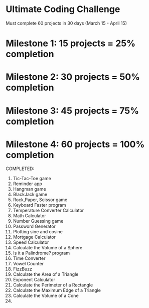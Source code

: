 # Ultimate Coding Challenge 
Must complete 60 projects in 30 days (March 15 - April 15)

# Milestone 1: 15 projects = 25% completion 
# Milestone 2: 30 projects = 50% completion
# Milestone 3: 45 projects = 75% completion 
# Milestone 4: 60 projects = 100% completion


COMPLETED: 

1. Tic-Tac-Toe game
2. Reminder app
3. Hangman game
4. BlackJack game
5. Rock,Paper, Scissor game
6. Keyboard Faster program
7. Temperature Converter Calculator
8. Math Calculator 
9. Number Guessing game
10. Password Generator
11. Plotting sine and cosine
12. Mortgage Calculator
13. Speed Calculator 
14. Calculate the Volume of a Sphere
15. Is it a Palindrome? program
16. Time Converter
17. Vowel Counter
18. FizzBuzz
19. Calculate the Area of a Triangle
20. Exponent Calculator
21. Calculate the Perimeter of a Rectangle
22. Calculate the Maximum Edge of a Triangle
23. Calculate the Volume of a Cone 
24.
